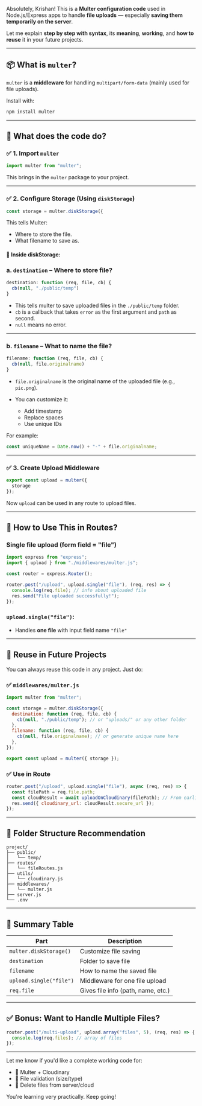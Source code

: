 Absolutely, Krishan! This is a **Multer configuration code** used in Node.js/Express apps to handle **file uploads** — especially **saving them temporarily on the server**.

Let me explain **step by step with syntax**, its **meaning**, **working**, and **how to reuse** it in your future projects.

---

## 📦 What is `multer`?

`multer` is a **middleware** for handling `multipart/form-data` (mainly used for file uploads).

Install with:

```bash
npm install multer
```

---

## 🧠 What does the code do?

### ✅ 1. Import `multer`

```js
import multer from "multer";
```

This brings in the `multer` package to your project.

---

### ✅ 2. Configure Storage (Using `diskStorage`)

```js
const storage = multer.diskStorage({
```

This tells Multer:

* Where to store the file.
* What filename to save as.

#### 🧩 Inside diskStorage:

### a. **`destination`** – Where to store file?

```js
destination: function (req, file, cb) {
  cb(null, "./public/temp")
}
```

* This tells multer to save uploaded files in the `./public/temp` folder.
* `cb` is a callback that takes `error` as the first argument and `path` as second.
* `null` means no error.

---

### b. **`filename`** – What to name the file?

```js
filename: function (req, file, cb) {
  cb(null, file.originalname)
}
```

* `file.originalname` is the original name of the uploaded file (e.g., `pic.png`).
* You can customize it:

  * Add timestamp
  * Replace spaces
  * Use unique IDs

For example:

```js
const uniqueName = Date.now() + "-" + file.originalname;
```

---

### ✅ 3. Create Upload Middleware

```js
export const upload = multer({ 
  storage 
});
```

Now `upload` can be used in any route to upload files.

---

## 🔄 How to Use This in Routes?

### Single file upload (form field = "file")

```js
import express from "express";
import { upload } from "./middlewares/multer.js";

const router = express.Router();

router.post("/upload", upload.single("file"), (req, res) => {
  console.log(req.file); // info about uploaded file
  res.send("File uploaded successfully!");
});
```

### `upload.single("file")`:

* Handles **one file** with input field name `"file"`

---

## 🔁 Reuse in Future Projects

You can always reuse this code in any project. Just do:

### ✅ `middlewares/multer.js`

```js
import multer from "multer";

const storage = multer.diskStorage({
  destination: function (req, file, cb) {
    cb(null, "./public/temp"); // or "uploads/" or any other folder
  },
  filename: function (req, file, cb) {
    cb(null, file.originalname); // or generate unique name here
  },
});

export const upload = multer({ storage });
```

### ✅ Use in Route

```js
router.post("/upload", upload.single("file"), async (req, res) => {
  const filePath = req.file.path;
  const cloudResult = await uploadOnCloudinary(filePath); // From earlier code
  res.send({ cloudinary_url: cloudResult.secure_url });
});
```

---

## 📂 Folder Structure Recommendation

```
project/
├── public/
│   └── temp/
├── routes/
│   └── fileRoutes.js
├── utils/
│   └── cloudinary.js
├── middlewares/
│   └── multer.js
├── server.js
└── .env
```

---

## 🚀 Summary Table

| Part                    | Description                        |
| ----------------------- | ---------------------------------- |
| `multer.diskStorage()`  | Customize file saving              |
| `destination`           | Folder to save file                |
| `filename`              | How to name the saved file         |
| `upload.single("file")` | Middleware for one file upload     |
| `req.file`              | Gives file info (path, name, etc.) |

---

## ✅ Bonus: Want to Handle Multiple Files?

```js
router.post("/multi-upload", upload.array("files", 5), (req, res) => {
  console.log(req.files); // array of files
});
```

---

Let me know if you'd like a complete working code for:

* 🔗 Multer + Cloudinary
* 🔐 File validation (size/type)
* 🚫 Delete files from server/cloud

You're learning very practically. Keep going!
